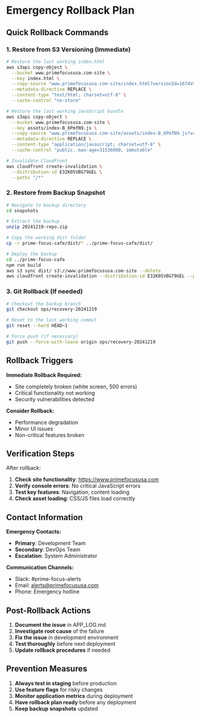 # Emergency Rollback Plan

## Quick Rollback Commands

### 1. Restore from S3 Versioning (Immediate)
```bash
# Restore the last working index.html
aws s3api copy-object \
  --bucket www.primefocususa.com-site \
  --key index.html \
  --copy-source "www.primefocususa.com-site/index.html?versionId=1674VaXBTHfza0nFZBa0johV.b5n0ZDJ" \
  --metadata-directive REPLACE \
  --content-type "text/html; charset=utf-8" \
  --cache-control "no-store"

# Restore the last working JavaScript bundle
aws s3api copy-object \
  --bucket www.primefocususa.com-site \
  --key assets/index-B_6PmfN9.js \
  --copy-source "www.primefocususa.com-site/assets/index-B_6PmfN9.js?versionId=.pQv6rLrSABZuATFKoh4wXLBQFqB7G5Q" \
  --metadata-directive REPLACE \
  --content-type "application/javascript; charset=utf-8" \
  --cache-control "public, max-age=31536000, immutable"

# Invalidate CloudFront
aws cloudfront create-invalidation \
  --distribution-id E32K05VBG79GEL \
  --paths "/*"
```

### 2. Restore from Backup Snapshot
```bash
# Navigate to backup directory
cd snapshots

# Extract the backup
unzip 20241219-repo.zip

# Copy the working dist folder
cp -r prime-focus-cafe/dist/* ../prime-focus-cafe/dist/

# Deploy the backup
cd ../prime-focus-cafe
npm run build
aws s3 sync dist/ s3://www.primefocususa.com-site --delete
aws cloudfront create-invalidation --distribution-id E32K05VBG79GEL --paths "/*"
```

### 3. Git Rollback (If needed)
```bash
# Checkout the backup branch
git checkout ops/recovery-20241219

# Reset to the last working commit
git reset --hard HEAD~1

# Force push (if necessary)
git push --force-with-lease origin ops/recovery-20241219
```

## Rollback Triggers

**Immediate Rollback Required:**
- Site completely broken (white screen, 500 errors)
- Critical functionality not working
- Security vulnerabilities detected

**Consider Rollback:**
- Performance degradation
- Minor UI issues
- Non-critical features broken

## Verification Steps

After rollback:
1. **Check site functionality**: https://www.primefocususa.com
2. **Verify console errors**: No critical JavaScript errors
3. **Test key features**: Navigation, content loading
4. **Check asset loading**: CSS/JS files load correctly

## Contact Information

**Emergency Contacts:**
- **Primary**: Development Team
- **Secondary**: DevOps Team
- **Escalation**: System Administrator

**Communication Channels:**
- Slack: #prime-focus-alerts
- Email: alerts@primefocususa.com
- Phone: Emergency hotline

## Post-Rollback Actions

1. **Document the issue** in APP_LOG.md
2. **Investigate root cause** of the failure
3. **Fix the issue** in development environment
4. **Test thoroughly** before next deployment
5. **Update rollback procedures** if needed

## Prevention Measures

1. **Always test in staging** before production
2. **Use feature flags** for risky changes
3. **Monitor application metrics** during deployment
4. **Have rollback plan ready** before any deployment
5. **Keep backup snapshots** updated
